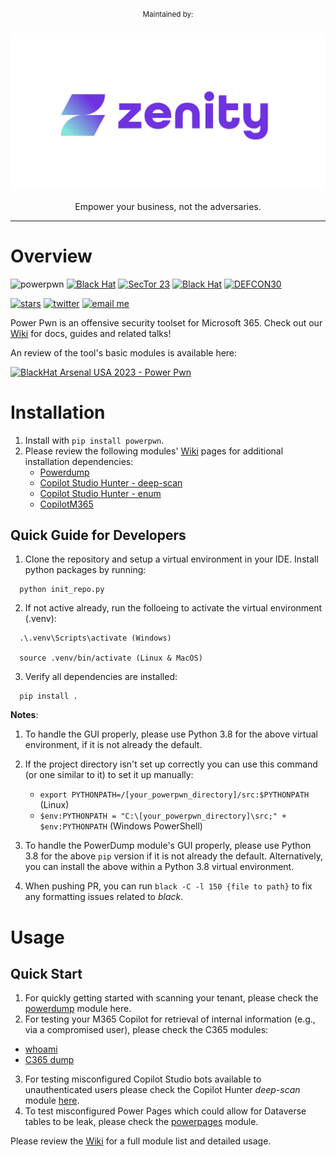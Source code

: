 <div align="center">
	<p>
		<sup>Maintained by:</sup>
		<br>
		<br>
		<a href="https://www.zenity.io">
			<img src="/zenity_logo.png"/>
		</a>
        <p>
        Empower your business, not the adversaries.
        </p>
	</p>
	<hr>
</div>

# Overview
![powerpwn](wiki/powerpwn_asci_black.png)
[![Black Hat](https://img.shields.io/badge/Black%20Hat-USA%202024-blue)](https://www.toolswatch.org)
[![SecTor 23](https://img.shields.io/badge/SecTor-23-red)](https://www.blackhat.com/sector/2023/arsenal/schedule/index.html#entraid-guest-to-corp-data-dump-with-powerpwn-36105)
[![Black Hat](https://img.shields.io/badge/Black%20Hat-USA%202023-blue)](https://www.toolswatch.org)
[![DEFCON30](https://img.shields.io/badge/DEFCON-30-8A2BE2)](https://forum.defcon.org/node/241932)

[![stars](https://img.shields.io/github/stars/mbrg/power-pwn?icon=github&style=social)](https://github.com/mbrg/power-pwn)
[![twitter](https://img.shields.io/twitter/follow/mbrg0?icon=twitter&style=social&label=Follow)](https://twitter.com/intent/follow?screen_name=mbrg0)
[![email me](https://img.shields.io/badge/michael.bargury-owasp.org-red?logo=Gmail)](mailto:michael.bargury@owasp.org)

Power Pwn is an offensive security toolset for Microsoft 365.
Check out our [Wiki](https://github.com/mbrg/power-pwn/wiki) for docs, guides and related talks!

An review of the tool's basic modules is available here:

[![BlackHat Arsenal USA 2023 - Power Pwn](https://img.youtube.com/vi/LpdckZyBwvs/0.jpg)](https://www.youtube.com/watch?v=LpdckZyBwvs)

# Installation
1. Install with `pip install powerpwn`.
2. Please review the following modules' [Wiki](https://github.com/mbrg/power-pwn/wiki) pages for additional installation dependencies:
   - [Powerdump](https://github.com/mbrg/power-pwn/wiki/Modules:-PowerDump)
   - [Copilot Studio Hunter - deep-scan](https://github.com/mbrg/power-pwn/wiki/Modules:-Copilot-Studio-Hunter-%E2%80%90-Deep-Scan)
   - [Copilot Studio Hunter - enum](https://github.com/mbrg/power-pwn/wiki/Modules:-Copilot-Studio-Hunter-%E2%80%90-Enum)
   - [CopilotM365](https://github.com/mbrg/power-pwn/wiki/Modules:-Copilot-Connector-and-Automator)
  
## Quick Guide for Developers
1. Clone the repository and setup a virtual environment in your IDE. Install python packages by running:

```
  python init_repo.py
```
2. If not active already, run the folloeing to activate the virtual environment (.venv):
```
  .\.venv\Scripts\activate (Windows)

  source .venv/bin/activate (Linux & MacOS)
```

3. Verify all dependencies are installed:

```
  pip install .
```

**Notes**: 
1. To handle the GUI properly, please use Python 3.8 for the above virtual environment, if it is not already the default.
2. If the project directory isn't set up correctly you can use this command (or one similar to it) to set it up manually:
   - `export PYTHONPATH=/[your_powerpwn_directory]/src:$PYTHONPATH` (Linux)
   - `$env:PYTHONPATH = "C:\[your_powerpwn_directory]\src;" + $env:PYTHONPATH` (Windows PowerShell)

3. To handle the PowerDump module's GUI properly, please use Python 3.8 for the above `pip` version if it is not already the default. Alternatively, you can install the above within a Python 3.8 virtual environment.
4. When pushing PR, you can run `black -C -l 150 {file to path}` to fix any formatting issues related to _black_.

# Usage
## Quick Start
1. For quickly getting started with scanning your tenant, please check the [powerdump](https://github.com/mbrg/power-pwn/wiki/Modules:-PowerDump) module here.
2. For testing your M365 Copilot for retrieval of internal information (e.g., via a compromised user), please check the C365 modules:
  * [whoami](https://github.com/mbrg/power-pwn/wiki/Modules:-Copilot-M365-%E2%80%90-Whoami)
  * [C365 dump](https://github.com/mbrg/power-pwn/wiki/Modules:-Copilot-M365-%E2%80%90-Dump)
3. For testing misconfigured Copilot Studio bots available to unauthenticated users please check the Copilot Hunter _deep-scan_ module [here](https://github.com/mbrg/power-pwn/wiki/Modules:-Copilot-Studio-Hunter-%E2%80%90-Deep-Scan).
4. To test misconfigured Power Pages which could allow for Dataverse tables to be leak, please check the [powerpages](https://github.com/mbrg/power-pwn/wiki/Modules:-Power-Pages) module.

Please review the [Wiki](https://github.com/mbrg/power-pwn/wiki) for a full module list and detailed usage.
